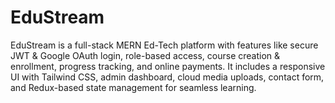 # EduStream
EduStream is a full-stack MERN Ed-Tech platform with features like secure JWT & Google OAuth login, role-based access, course creation & enrollment, progress tracking, and online payments. It includes a responsive UI with Tailwind CSS, admin dashboard, cloud media uploads, contact form, and Redux-based state management for seamless learning.